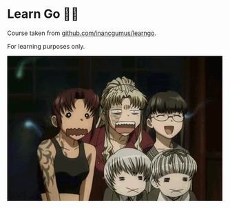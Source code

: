 # Learn Go 🔵🦫

Course taken from [github.com/inancgumus/learngo](https://github.com/inancgumus/learngo).

For learning purposes only.

![](./asset/huh.gif)